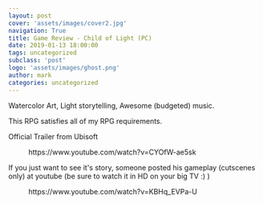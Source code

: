 ```yaml
---
layout: post
cover: 'assets/images/cover2.jpg'
navigation: True
title: Game Review - Child of Light (PC)
date: 2019-01-13 18:00:00
tags: uncategorized
subclass: 'post'
logo: 'assets/images/ghost.png'
author: mark
categories: uncategorized
---
```

<!-- wp:paragraph -->  <p>Watercolor Art, Light storytelling, Awesome (budgeted) music.</p>  <!-- /wp:paragraph -->    <!-- wp:paragraph -->  <p>This RPG satisfies all of my RPG requirements.</p>  <!-- /wp:paragraph -->    <!-- wp:paragraph -->  <p>Official Trailer from Ubisoft</p>  <!-- /wp:paragraph -->    <!-- wp:core-embed/youtube {"url":"https://www.youtube.com/watch?v=CYOfW-ae5sk","type":"video","providerNameSlug":"youtube","className":"wp-embed-aspect-16-9 wp-has-aspect-ratio"} -->  <figure class="wp-block-embed-youtube wp-block-embed is-type-video is-provider-youtube wp-embed-aspect-16-9 wp-has-aspect-ratio"><div class="wp-block-embed__wrapper">  https://www.youtube.com/watch?v=CYOfW-ae5sk  </div></figure>  <!-- /wp:core-embed/youtube -->    <!-- wp:paragraph -->  <p>If you just want to see it's story, someone posted his gameplay (cutscenes only) at youtube (be sure to watch it in HD on your big TV :) )</p>  <!-- /wp:paragraph -->    <!-- wp:core-embed/youtube {"url":"https://www.youtube.com/watch?v=KBHq_EVPa-U","type":"video","providerNameSlug":"youtube","className":"wp-embed-aspect-16-9 wp-has-aspect-ratio"} -->  <figure class="wp-block-embed-youtube wp-block-embed is-type-video is-provider-youtube wp-embed-aspect-16-9 wp-has-aspect-ratio"><div class="wp-block-embed__wrapper">  https://www.youtube.com/watch?v=KBHq_EVPa-U  </div></figure>  <!-- /wp:core-embed/youtube -->
